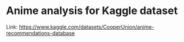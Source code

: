# Anime analysis for Kaggle dataset

Link: https://www.kaggle.com/datasets/CooperUnion/anime-recommendations-database

